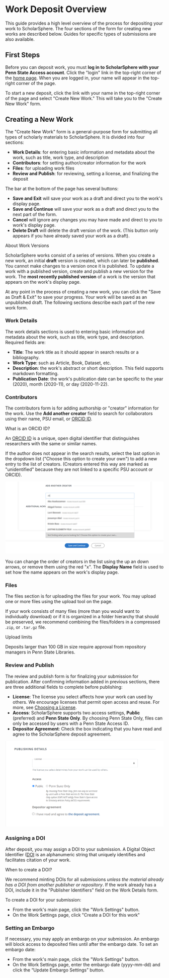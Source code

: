 # Work Deposit Overview
<!-- This guide provides a high-level overview of the ScholarSphere deposit process. It describes each section of the 'New Work' form. -->

This guide provides a high level overview of the process for depositing your work to ScholarSphere. The four sections of the form for creating new works are described below. Guides for specific types of submissions are also available.

## First Steps

Before you can deposit work, you must __log in to ScholarSphere with your Penn State Access account__. Click the "login" link in the top-right corner of the [home page](https://scholarsphere.psu.edu/). When you are logged in, your name will appear in the top-right corner of the page.

To start a new deposit, click the link with your name in the top-right corner of the page and select "Create New Work." This will take you to the "Create New Work" form.


## Creating a New Work

The "Create New Work" form is a general-purpose form for submitting all types of scholarly materials to ScholarSphere. It is divided into four sections:

- __Work Details__: for entering basic information and metadata about the work, such as title, work type, and  description
- __Contributors__: for setting author/creator information for the work
- __Files__: for uploading work files
- __Review and Publish__: for reviewing, setting a license, and finalizing the deposit

The bar at the bottom of the page has several buttons:

- __Save and Exit__ will save your work as a draft and direct you to the work's display page.
- __Save and Continue__ will save your work as a draft and direct you to the next part of the form.
- __Cancel__ will ignore any changes you may have made and direct to you to work's display page.
- __Delete Draft__ will delete the draft version of the work. (This button only appears if you have already saved your work as a draft).


<div class="admonition note"> 
    <p class="admonition-title">About Work Versions</p> 
    <p>
    ScholarSphere works consist of a series of versions. When you create a new work, an initial <b>draft</b> version is created, which can later be <b>published</b>. You cannot make changes to a version once it is published. To update a work with a published version, create and publish a new version for the work. The <b>most recently published version</b> of a work is the version that appears on the work's display page. 
    </p>
 </div>


At any point in the process of creating a new work, you can click the "Save as Draft & Exit" to save your progress. Your work will be saved as an unpublished draft. The following sections describe each part of the new work form.

### Work Details

The work details sections is used to  entering basic information and metadata about the work, such as title, work type, and  description. Required fields are:


- __Title__: The work title as it should appear in search results or a bibliography.
- __Work Type__: such as Article, Book, Dataset, etc.
- __Description__: the work's abstract or short description. This field supports markdown formatting. 
- __Publication Date__: the work's publication date can be specific to the year (2020), month (2020-11), or day (2020-11-22).


### Contributors

The contributors form is for adding authorship or "creator" information for the work. Use the __Add another creator__ field to search for collaborators using their name, PSU email, or [ORCID ID](https://orcid.org).


<div class="admonition note"> 
    <p class="admonition-title">What is an ORCID ID?</p> 
    <p>
    An <a href="https://orcid.org/">ORCID ID</a> is a unique, open digital identifier that distinguishes researchers with the same or similar names. 
    </p>
 </div>

If the author does not appear in the search results, select the last option in the dropdown list ("Choose this option to create your own") to add a new entry to the list of creators. (Creators entered this way are marked as "unidentified" because they are not linked to a specific PSU account or ORCID).

![Search Example](images/contrib1.png)

You can change the order of creators in the list using the up an down arrows, or remove them using the red "x". The __Display Name__ field is used to set how the name appears on the work's display page.


### Files

The files section is for uploading the files for your work. You may upload one or more files using the upload tool on the page. 

If your work consists of many files (more than you would want to individually download) or if it is organized in a folder hierarchy that should be preserved, we recommend combining the files/folders in a compressed .`zip`, or `.tar.gz` file.

<div class="admonition note"> 
    <p class="admonition-title">Upload limits</p> 
    <p>
   Deposits larger than 100 GB in size require approval from repository managers in Penn State Libraries.
    </p>
 </div>

### Review and Publish

The review and publish form is for finalizing your submission for publication. After confirming information added in previous sections, there are three additional fields to complete before publishing:

- __License__: The license you select affects how your work can used by others. We encourage licenses that permit open access and reuse. For more, see [Choosing a License](../licenses).
- __Access__: ScholarSphere supports two access settings, __Public__ (preferred) and __Penn State Only__. By choosing Penn State Only, files can only be accessed by users with a Penn State Access ID. 
- __Depositor Agreement__: Check the box indicating that you have read and agree to the ScholarSphere deposit agreement.  


![Publish](images/publish.png)

### Assigning a DOI

After deposit, you may assign a DOI to your submission. A Digital Object Identifier ([DOI](https://www.doi.org/) is an alphanumeric string that uniquely identifies and facilitates citation of your work.

<div class="admonition note">
    <p class="admonition-title">When to create a DOI?</p>
    <p>
        We recommend minting DOIs for all submissions <i>unless the material already has a DOI from another publisher or repository</i>. If the work already has a DOI, include it in the "Publisher Identifiers" field on the Work Details form.
    </p>
 </div>

To create a DOI for your submission:

- From the work's main page, click the "Work Settings" button.
- On the Work Settings page, click "Create a DOI for this work"

### Setting an Embargo

If necessary, you may apply an embargo on your submission. An embargo will block access to deposited files until after the embargo date. To set an embargo date:

- From the work's main page, click the "Work Settings" button.
- On the Work Settings page, enter the embargo date (yyyy-mm-dd) and click the “Update Embargo Settings” button.
